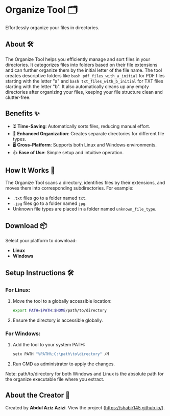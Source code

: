 # Organize Tool 🗂️

Effortlessly organize your files in directories.

## About 🛠️

The Organize Tool helps you efficiently manage and sort files in your directories. It categorizes files into folders based on their file extensions and can further organize them by the initial letter of the file name. The tool creates descriptive folders like ```bash pdf_files_with_a_initial``` for PDF files starting with the letter "a" and ```bash txt_files_with_b_initial``` for TXT files starting with the letter "b". It also automatically cleans up any empty directories after organizing your files, keeping your file structure clean and clutter-free.

## Benefits ✨

- ⏳ **Time-Saving**: Automatically sorts files, reducing manual effort.
- 📁 **Enhanced Organization**: Creates separate directories for different file types.
- 🖥️ **Cross-Platform**: Supports both Linux and Windows environments.
- 👍 **Ease of Use**: Simple setup and intuitive operation.

## How It Works 🔧

The Organize Tool scans a directory, identifies files by their extensions, and moves them into corresponding subdirectories. For example:

- `.txt` files go to a folder named `txt`.
- `.jpg` files go to a folder named `jpg`.
- Unknown file types are placed in a folder named `unknown_file_type`.

## Download 📦

Select your platform to download:

- **Linux** 
- **Windows** 

## Setup Instructions 🛠️


### For Linux:
1. Move the tool to a globally accessible location:
    ```bash
    export PATH=$PATH:$HOME/path/to/directory
    ```
2. Ensure the directory is accessible globally.

### For Windows:
1. Add the tool to your system PATH:
    ```bash
    setx PATH "%PATH%;C:\path\to\directory" /M
    ```
2. Run CMD as administrator to apply the changes.

Note: path/to/directory for both Windows and Linux is the absolute path for the organize executable file where you extract. 
## About the Creator 👤

Created by **Abdul Aziz Azizi**. View the project (https://shabir145.github.io/).

